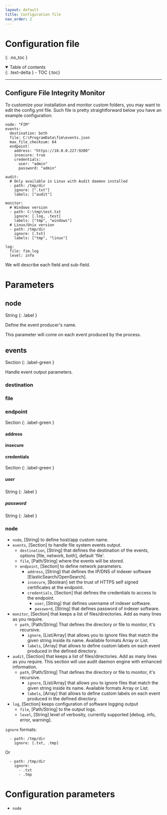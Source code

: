 ```yaml
---
layout: default
title: Configuration file
nav_order: 2
---
```


# Configuration file
{: .no_toc }

<details open markdown="block">
  <summary>
    Table of contents
  </summary>
  {: .text-delta }
- TOC
{:toc}
</details>

---

## Configure File Integrity Monitor

To customize your installation and monitor custom folders, you may want to edit the config.yml file. Such file is pretty straightforward below you have an example configuration:

```
node: "FIM"
events:
  destination: both
  file: C:\ProgramData\fim\events.json
  max_file_checksum: 64
  endpoint:
    address: "https://10.0.0.227:9200"
    insecure: true
    credentials:
      user: "admin"
      password: "admin"

audit:
  # Only available in Linux with Audit daemon installed
  - path: /tmp/dir
    ignore: [".txt"]
    labels: ["audit"]

monitor:
  # Windows version
  - path: C:\tmp\test.txt
    ignore: [.log, .test]
    labels: ["tmp", "windows"]
  # Linux/Unix version
  - path: /tmp/dir
    ignore: [.txt]
    labels: ["tmp", "linux"]

log:
  file: fim.log
  level: info
```

We will describe each field and sub-field.

# Parameters
## node
String {: .label }

Define the event producer's name.

This parameter will come on each event produced by the process.

## events
Section {: .label-green }

Handle event output parameters.

### destination

### file

### endpoint
Section {: .label-green }

#### address

#### insecure

#### credentials
Section {: .label-green }

##### user
String {: .label }

##### password
String {: .label }

### node

- `node`, [String] to define host/app custom name.
- `events`, [Section] to handle file system events output.
  - `destination`, [String] that defines the destination of the events, options [file, network, both], default 'file'.
  - `file`, [Path/String] where the events will be stored.
  - `endpoint`, [Section] to define network parameters. 
    - `address`, [String] that defines the IP/DNS of indexer software [ElasticSearch/OpenSearch].
    - `insecure`, [Boolean] set the trust of HTTPS self signed certificates at the endpoint.
    - `credentials`, [Section] that defines the credentials to access to the endpoint. 
      - `user`, [String] that defines username of indexer software.
      - `password`, [String] that defines password of indexer software.
- `monitor`, [Section] that keeps a list of files/directories. Add as many lines as you require.
  - `path`, [Path/String] That defines the directory or file to monitor, it's recursive.
    - `ignore`, [List/Array] that allows you to ignore files that match the given string inside its name. Available formats Array or List.
    - `labels`, [Array] that allows to define custom labels on each event produced in the defined directory.
- `audit`, [Section] that keeps a list of files/directories. Add as many lines as you require. This section will use audit daemon engine with enhanced information.
  - `path`, [Path/String] That defines the directory or file to monitor, it's recursive.
    - `ignore`, [List/Array] that allows you to ignore files that match the given string inside its name. Available formats Array or List.
    - `labels`, [Array] that allows to define custom labels on each event produced in the defined directory.
- `log`, [Section] keeps configuration of software logging output
  - `file`, [Path/String] to the output logs.
  - `level`, [String] level of verbosity, currently supported [debug, info, error, warning].

`ignore` formats:
```
  - path: /tmp/dir
    ignore: [.txt, .tmp]
```
Or
```
  - path: /tmp/dir
    ignore:
      - .txt
      - .tmp
```

# Configuration parameters
- `node`